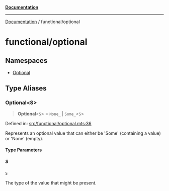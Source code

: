 [**Documentation**](../../README.md)

---

[Documentation](../../README.md) / functional/optional

# functional/optional

## Namespaces

- [Optional](namespaces/Optional.md)

## Type Aliases

### Optional\<S\>

> **Optional**\<`S`\> = `None_` \| `Some_`\<`S`\>

Defined in: [src/functional/optional.mts:36](https://github.com/noshiro-pf/ts-verified/blob/main/src/functional/optional.mts#L36)

Represents an optional value that can either be 'Some' (containing a value) or 'None' (empty).

#### Type Parameters

##### S

`S`

The type of the value that might be present.
